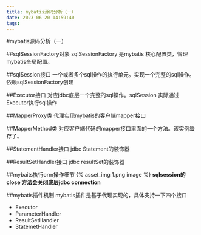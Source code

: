 ```yaml
---
title: mybatis源码分析（一）
date: 2023-06-20 14:59:40
tags:
---
```

#mybatis源码分析（一）

##sqlSessionFactory对象
sqlSessionFactory 是mybatis 核心配置类，管理mybatis全局配置。

##sqlSession接口
一个或者多个sql操作的执行单元。实现一个完整的sql操作。依赖sqlSessionFactory创建

##Executor接口
对应jdbc底层一个完整的sql操作。sqlSession 实际通过Executor执行sql操作

##MapperProxy类
代理实现mybatis的客户端mapper接口

##MapperMethod类
对应客户端代码的mapper接口里面的一个方法。该实例缓存了。

##StatementHandler接口
jdbc Statement的装饰器

##ResultSetHandler接口
jdbc resultSet的装饰器

##mybaits执行orm操作细节
{% asset_img 1.png  image %}
**sqlsession的close 方法会关闭底层jdbc connection**

##mybatis插件机制
mybatis插件是基于代理实现的，具体支持一下四个接口

- Executor
- ParameterHandler
- ResultSetHandler
- StatemetHandler



